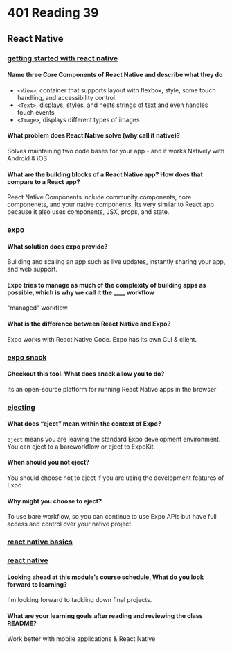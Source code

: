 # 401 Reading 39

## React Native

### [getting started with react native](https://reactnative.dev/docs/getting-started)

#### Name three Core Components of React Native and describe what they do

- `<View>`, container that supports layout with flexbox, style, some touch handling, and accessibility control.
- `<Text>`, displays, styles, and nests strings of text and even handles touch events
- `<Image>`, displays different types of images

#### What problem does React Native solve (why call it native)?

Solves maintaining two code bases for your app - and it works Natively with Android & iOS

#### What are the building blocks of a React Native app? How does that compare to a React app?

React Native Components include community components, core componenets, and your native components. Its very similar to React app because it also uses components, JSX, props, and state.

### [expo](https://expo.dev/)

#### What solution does expo provide?

Building and scaling an app such as live updates, instantly sharing your app, and web support.

#### Expo tries to manage as much of the complexity of building apps as possible, which is why we call it the ____ workflow

"managed" workflow

#### What is the difference between React Native and Expo?

Expo works with React Native Code. Expo has its own CLI & client.

### [expo snack](https://snack.expo.dev/)

#### Checkout this tool. What does snack allow you to do?

Its an open-source platform for running React Native apps in the browser

### [ejecting](https://docs.expo.dev/versions/latest/expokit/eject)

#### What does “eject” mean within the context of Expo?

`eject` means you are leaving the standard Expo development environment. You can eject to a bareworkflow or eject to ExpoKit.

#### When should you not eject?

You should choose not to eject if you are using the development features of Expo

#### Why might you choose to eject?

To use bare workflow, so you can continue to use Expo APIs but have full access and control over your native project.

### [react native basics](https://reactnative.dev/docs/tutorial)

### [react native](https://reactnative.dev/)

#### Looking ahead at this module’s course schedule, What do you look forward to learning?

I'm looking forward to tackling down final projects.

#### What are your learning goals after reading and reviewing the class README?

Work better with mobile applications & React Native
